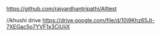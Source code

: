 https://github.com/rajvardhantripathi/Alltest


//khushi drive
https://drive.google.com/file/d/10i9Khz65Jt-7XEGac5o7YVF1x3CiUiiX

